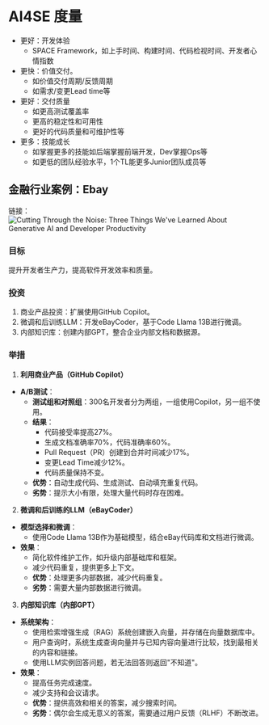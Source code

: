 # AI4SE 度量

- 更好：开发体验
    - SPACE Framework，如上手时间、构建时间、代码检视时间、开发者心情指数
- 更快：价值交付。
    - 如价值交付周期/反馈周期
    - 如需求/变更Lead time等
- 更好：交付质量
    - 如更高测试覆盖率
    - 更高的稳定性和可用性
    - 更好的代码质量和可维护性等
- 更多：技能成长
    - 如掌握更多的技能如后端掌握前端开发，Dev掌握Ops等
    - 如更低的团队经验水平，1个TL能更多Junior团队成员等

## 金融行业案例：Ebay

链接：![Cutting Through the Noise: Three Things We've Learned About Generative AI and Developer Productivity](https://innovation.ebayinc.com/tech/features/cutting-through-the-noise-three-things-weve-learned-about-generative-ai-and-developer-productivity/)

### 目标

提升开发者生产力，提高软件开发效率和质量。

### 投资

1. 商业产品投资：扩展使用GitHub Copilot。
2. 微调和后训练LLM：开发eBayCoder，基于Code Llama 13B进行微调。
3. 内部知识库：创建内部GPT，整合企业内部文档和数据源。

### 举措

1. **利用商业产品（GitHub Copilot）**

- **A/B测试**：
    - **测试组和对照组**：300名开发者分为两组，一组使用Copilot，另一组不使用。
    - **结果**：
        - 代码接受率提高27%。
        - 生成文档准确率70%，代码准确率60%。
        - Pull Request（PR）创建到合并时间减少17%。
        - 变更Lead Time减少12%。
        - 代码质量保持不变。
    - **优势**：自动生成代码、生成测试、自动填充重复代码。
    - **劣势**：提示大小有限，处理大量代码时存在困难。

2. **微调和后训练的LLM（eBayCoder）**

- **模型选择和微调**：
    - 使用Code Llama 13B作为基础模型，结合eBay代码库和文档进行微调。
- **效果**：
    - 简化软件维护工作，如升级内部基础库和框架。
    - 减少代码重复，提供更多上下文。
    - **优势**：处理更多内部数据，减少代码重复。
    - **劣势**：需要大量内部数据进行微调。

3. **内部知识库（内部GPT）**

- **系统架构**：
    - 使用检索增强生成（RAG）系统创建嵌入向量，并存储在向量数据库中。
    - 用户查询时，系统生成查询向量并与已知内容向量进行比较，找到最相关的内容和链接。
    - 使用LLM实例回答问题，若无法回答则返回"不知道"。
- **效果**：
    - 提高任务完成速度。
    - 减少支持和会议请求。
    - **优势**：提供高效和相关的答案，减少搜索时间。
    - **劣势**：偶尔会生成无意义的答案，需要通过用户反馈（RLHF）不断改进。
